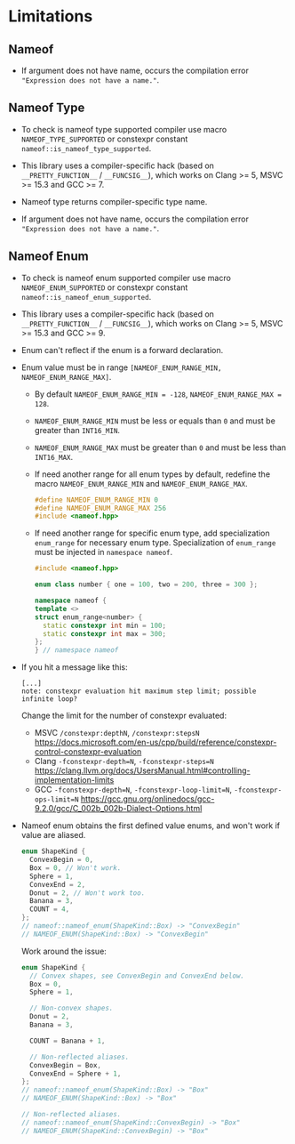 # Limitations

## Nameof

* If argument does not have name, occurs the compilation error `"Expression does not have a name."`.

## Nameof Type

* To check is nameof type supported compiler use macro `NAMEOF_TYPE_SUPPORTED` or constexpr constant `nameof::is_nameof_type_supported`.

* This library uses a compiler-specific hack (based on `__PRETTY_FUNCTION__` / `__FUNCSIG__`), which works on Clang >= 5, MSVC >= 15.3 and GCC >= 7.

* Nameof type returns compiler-specific type name.

* If argument does not have name, occurs the compilation error `"Expression does not have a name."`.

## Nameof Enum

* To check is nameof enum supported compiler use macro `NAMEOF_ENUM_SUPPORTED` or constexpr constant `nameof::is_nameof_enum_supported`.

* This library uses a compiler-specific hack (based on `__PRETTY_FUNCTION__` / `__FUNCSIG__`), which works on Clang >= 5, MSVC >= 15.3 and GCC >= 9.

* Enum can't reflect if the enum is a forward declaration.

* Enum value must be in range `[NAMEOF_ENUM_RANGE_MIN, NAMEOF_ENUM_RANGE_MAX]`.

  * By default `NAMEOF_ENUM_RANGE_MIN = -128`, `NAMEOF_ENUM_RANGE_MAX = 128`.

  * `NAMEOF_ENUM_RANGE_MIN` must be less or equals than `0` and must be greater than `INT16_MIN`.

  * `NAMEOF_ENUM_RANGE_MAX` must be greater than `0` and must be less than `INT16_MAX`.

  * If need another range for all enum types by default, redefine the macro `NAMEOF_ENUM_RANGE_MIN` and `NAMEOF_ENUM_RANGE_MAX`.

    ```cpp
    #define NAMEOF_ENUM_RANGE_MIN 0
    #define NAMEOF_ENUM_RANGE_MAX 256
    #include <nameof.hpp>
    ```

  * If need another range for specific enum type, add specialization `enum_range` for necessary enum type. Specialization of `enum_range` must be injected in `namespace nameof`.

    ```cpp
    #include <nameof.hpp>

    enum class number { one = 100, two = 200, three = 300 };

    namespace nameof {
    template <>
    struct enum_range<number> {
      static constexpr int min = 100;
      static constexpr int max = 300;
    };
    } // namespace nameof
    ```

* If you hit a message like this:

  ```text
  [...]
  note: constexpr evaluation hit maximum step limit; possible infinite loop?
  ```

  Change the limit for the number of constexpr evaluated:
  * MSVC `/constexpr:depthN`, `/constexpr:stepsN` <https://docs.microsoft.com/en-us/cpp/build/reference/constexpr-control-constexpr-evaluation>
  * Clang `-fconstexpr-depth=N`, `-fconstexpr-steps=N` <https://clang.llvm.org/docs/UsersManual.html#controlling-implementation-limits>
  * GCC `-fconstexpr-depth=N`, `-fconstexpr-loop-limit=N`, `-fconstexpr-ops-limit=N` <https://gcc.gnu.org/onlinedocs/gcc-9.2.0/gcc/C_002b_002b-Dialect-Options.html>

* Nameof enum obtains the first defined value enums, and won't work if value are aliased.

  ```cpp
  enum ShapeKind {
    ConvexBegin = 0,
    Box = 0, // Won't work.
    Sphere = 1,
    ConvexEnd = 2,
    Donut = 2, // Won't work too.
    Banana = 3,
    COUNT = 4,
  };
  // nameof::nameof_enum(ShapeKind::Box) -> "ConvexBegin"
  // NAMEOF_ENUM(ShapeKind::Box) -> "ConvexBegin"
  ```

  Work around the issue:

  ```cpp
  enum ShapeKind {
    // Convex shapes, see ConvexBegin and ConvexEnd below.
    Box = 0,
    Sphere = 1,

    // Non-convex shapes.
    Donut = 2,
    Banana = 3,

    COUNT = Banana + 1,

    // Non-reflected aliases.
    ConvexBegin = Box,
    ConvexEnd = Sphere + 1,
  };
  // nameof::nameof_enum(ShapeKind::Box) -> "Box"
  // NAMEOF_ENUM(ShapeKind::Box) -> "Box"

  // Non-reflected aliases.
  // nameof::nameof_enum(ShapeKind::ConvexBegin) -> "Box"
  // NAMEOF_ENUM(ShapeKind::ConvexBegin) -> "Box"
  ```
